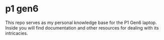 # p1 gen6
This repo serves as my personal knowledge base for the P1 Gen6 laptop.
Inside you will find documentation and other resources for dealing with its intricacies.